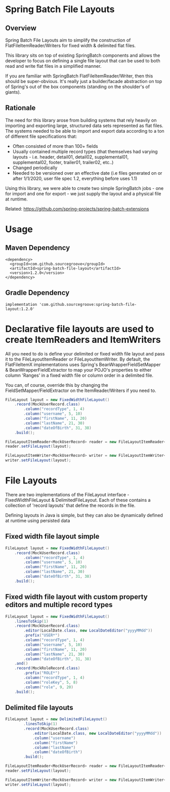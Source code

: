 # Spring Batch File Layouts

## Overview
Spring Batch File Layouts aim to simplify the construction of FlatFileItemReader/Writers for fixed width & delimited flat files.

This library sits on top of existing SpringBatch components and allows the developer to focus on defining a single file 
layout that can be used to both read and write flat files in a simplified manner. 

If you are familiar with SpringBatch FlatFileItemReader/Writer, then this should be super-obvious. It's really just a builder/facade abstraction
on top of Spring's out of the box components (standing on the shoulder's of giants).

## Rationale
The need for this library arose from building systems that rely heavily on importing and exporting large, structured 
data sets represented as flat files. The systems needed to be able to import and export data according to a ton of 
different file specifications that:   
- Often consisted of more than 100+ fields
- Usually contained multiple record types (that themselves had varying layouts - i.e. header, detail01, detail02, supplemental01, supplemental02, footer, trailer01, trailer02, etc..)
- Changed periodically
- Needed to be versioned over an effective date (i.e files generated on or after 1/1/2020, user file spec 1.2, everything before uses 1.1)

Using this library, we were able to create two simple SpringBatch jobs - one for import and one for export - we just supply the layout and 
a physical file at runtime.   

Related: https://github.com/spring-projects/spring-batch-extensions

# Usage

## Maven Dependency
```
<dependency>
  <groupId>com.github.sourcegroove</groupId>
  <artifactId>spring-batch-file-layout</artifactId>
  <version>1.2.0</version>
</dependency>
```

## Gradle Dependency
```
implementation 'com.github.sourcegroove:spring-batch-file-layout:1.2.0'
```
# Declarative file layouts are used to create ItemReaders and ItemWriters
All you need to do is define your delimited or fixed width file layout and pass it to the FileLayoutItemReader or FileLayoutItemWriter.  By default, the
FlatFileItemX implementations uses Spring's BeanWrapperFieldSetMapper & BeanWrapperFieldExtractor to map your POJO's properties to either column 'Ranges' 
in a fixed width file or column order in a delimited file.  

You can, of course, override this by changing the FieldSetMapper/FieldExtractor on the ItemReader/Writers if you need to.

```java
FileLayout layout = new FixedWidthFileLayout()
    .record(MockUserRecord.class)
        .column("recordType", 1, 4)
        .column("username", 5, 10)
        .column("firstName", 11, 20)
        .column("lastName", 21, 30)
        .column("dateOfBirth", 31, 38)
    .build();

FileLayoutItemReader<MockUserRecord> reader = new FileLayoutItemReader<>();
reader.setFileLayout(layout);

FileLayoutItemWriter<MockUserRecord> writer = new FileLayoutItemWriter<>();
writer.setFileLayout(layout);
```

# File Layouts
There are two implementations of the FileLayout interface - FixedWidthFileLayout & DelimitedFileLayout.  Each of these
contains a collection of 'record layouts' that define the records in the file.

Defining layouts in Java is simple, but they can also be dynamically defined at runtime using persisted data

## Fixed width file layout simple
```java
FileLayout layout = new FixedWidthFileLayout()
    .record(MockUserRecord.class)
        .column("recordType", 1, 4)
        .column("username", 5, 10)
        .column("firstName", 11, 20)
        .column("lastName", 21, 30)
        .column("dateOfBirth", 31, 38)
    .build();
```
## Fixed width file layout with custom property editors and multiple record types
```java
FileLayout layout = new FixedWidthFileLayout()
    .linesToSkip(1)
    .record(MockUserRecord.class)
        .editor(LocalDate.class, new LocalDateEditor("yyyyMMdd"))
        .prefix("USER*")
        .column("recordType", 1, 4)
        .column("username", 5, 10)
        .column("firstName", 11, 20)
        .column("lastName", 21, 30)
        .column("dateOfBirth", 31, 38)
    .and()
    .record(MockRoleRecord.class)
        .prefix("ROLE*")
        .column("recordType", 1, 4)
        .column("roleKey", 5, 8)
        .column("role", 9, 20)
    .build();
```

## Delimited file layouts
```java
FileLayout layout = new DelimitedFileLayout()
        .linesToSkip(1)
        .record(MockUserRecord.class)
            .editor(LocalDate.class, new LocalDateEditor("yyyyMMdd"))
            .column("username")
            .column("firstName")
            .column("lastName")
            .column("dateOfBirth")
        .build();

FileLayoutItemReader<MockUserRecord> reader = new FileLayoutItemReader<>();
reader.setFileLayout(layout);

FileLayoutItemWriter<MockUserRecord> writer = new FileLayoutItemWriter<>();
writer.setFileLayout(layout);
```
